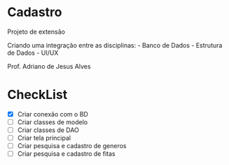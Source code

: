 # Cadastro

Projeto de extensão

Criando uma integração entre as disciplinas:
	- Banco de Dados
	- Estrutura de Dados
	- UI/UX

Prof. Adriano de Jesus Alves

# CheckList
- [x] Criar conexão com o BD
- [ ] Criar classes de modelo
- [ ] Criar classes de DAO
- [ ] Criar tela principal
- [ ] Criar pesquisa e cadastro de generos
- [ ] Criar pesquisa e cadastro de fitas
